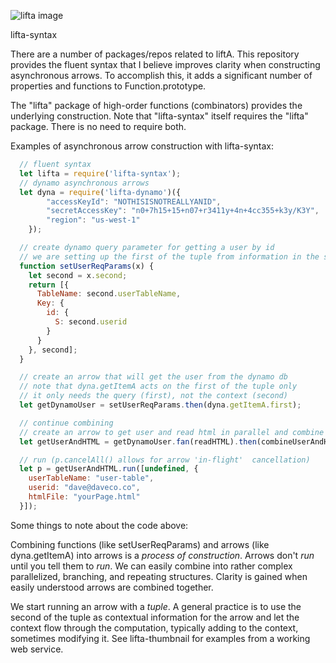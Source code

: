 ![lifta image](https://s3-us-west-1.amazonaws.com/bill-enright-personal/Asset+5.svg)

lifta-syntax

There are a number of packages/repos related to liftA. This repository provides the fluent syntax  that I believe improves clarity when constructing asynchronous arrows. To accomplish this, it adds a significant number of properties and functions to Function.prototype.

The "lifta" package of high-order functions (combinators) provides the underlying construction. Note that "lifta-syntax" itself requires the "lifta" package. There is no need to require both.

Examples of asynchronous arrow construction with lifta-syntax:

```javascript
  // fluent syntax
  let lifta = require('lifta-syntax');
  // dynamo asynchronous arrows
  let dyna = require('lifta-dynamo')({
		"accessKeyId": "NOTHISISNOTREALLYANID",
		"secretAccessKey": "n0+7h15+15+n07+r3411y+4n+4cc355+k3y/K3Y",
		"region": "us-west-1"
	});

  // create dynamo query parameter for getting a user by id
  // we are setting up the first of the tuple from information in the second
  function setUserReqParams(x) {
    let second = x.second;
    return [{
      TableName: second.userTableName,
      Key: {
        id: {
          S: second.userid
        }
      }
    }, second];
  }

  // create an arrow that will get the user from the dynamo db
  // note that dyna.getItemA acts on the first of the tuple only
  // it only needs the query (first), not the context (second)
  let getDynamoUser = setUserReqParams.then(dyna.getItemA.first);

  // continue combining
  // create an arrow to get user and read html in parallel and combine the outputs
  let getUserAndHTML = getDynamoUser.fan(readHTML).then(combineUserAndHTML);

  // run (p.cancelAll() allows for arrow 'in-flight'  cancellation)
  let p = getUserAndHTML.run([undefined, {
    userTableName: "user-table",
    userid: "dave@daveco.co",
    htmlFile: "yourPage.html"
  }]);
```

Some things to note about the code above:

Combining functions (like setUserReqParams) and arrows (like dyna.getItemA) into arrows is a _process of construction_. Arrows don't _run_ until you tell them to _run_. We can easily combine into rather complex parallelized, branching, and repeating structures. Clarity is gained when easily understood arrows are combined together.

We start running an arrow with a _tuple_. A general practice is to use the second of the tuple as contextual information for the arrow and let the context flow through the computation, typically adding to the context, sometimes modifying it. See lifta-thumbnail for examples from a working web service.
